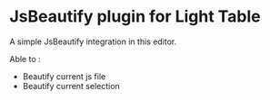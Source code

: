 JsBeautify plugin for Light Table
=================================

A simple JsBeautify integration in this editor.

Able to : 
- Beautify current js file
- Beautify current selection
